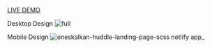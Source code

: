[LIVE DEMO](https://eneskalkan-huddle-landing-page-scss.netlify.app/)

Desktop Design
![full](https://user-images.githubusercontent.com/75678744/158130885-76f62cb3-d545-4c5a-8ee5-6bd0c22a94fa.png)



Mobile Design
![eneskalkan-huddle-landing-page-scss netlify app_](https://user-images.githubusercontent.com/75678744/158131016-90d7ed1e-4486-4b71-858d-a896a52530b6.png)
